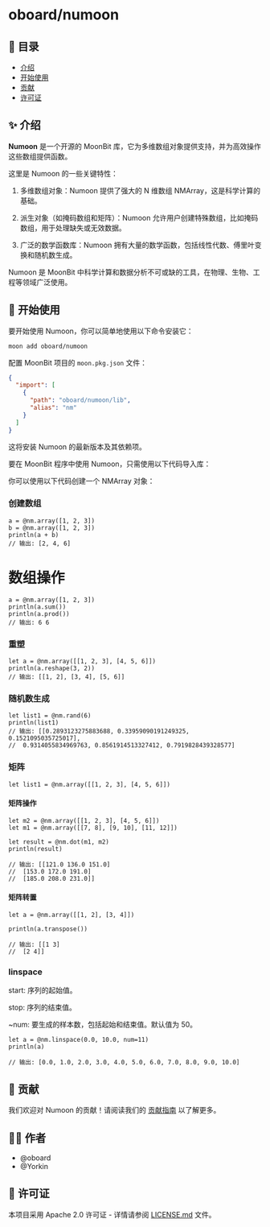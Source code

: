 # oboard/numoon

## 📖 目录

- [介绍](#-介绍)
- [开始使用](#-开始使用)
- [贡献](#-贡献)
- [许可证](#-许可证)

## ✨ 介绍

**Numoon** 是一个开源的 MoonBit 库，它为多维数组对象提供支持，并为高效操作这些数组提供函数。

这里是 Numoon 的一些关键特性：

1. 多维数组对象：Numoon 提供了强大的 N 维数组 NMArray，这是科学计算的基础。

2. 派生对象（如掩码数组和矩阵）：Numoon 允许用户创建特殊数组，比如掩码数组，用于处理缺失或无效数据。

3. 广泛的数学函数库：Numoon 拥有大量的数学函数，包括线性代数、傅里叶变换和随机数生成。
   <!--
   4. 向量化操作：Numoon 的数组操作是向量化的，这意味着你可以在不使用显式循环的情况下对数组执行操作。

   5. 支持多种数据类型：Numoon 支持广泛的数据类型，包括整数、浮点数、复数等。

   6. 操作广播：Numoon 提供了一个强大的机制，允许不同大小的数组之间进行算术操作。

   7. 内存效率：Numoon 数组比原生 MoonBit 数据结构更有效地存储数据。

   8. 工具集成：Numoon 是许多其他科学计算库的基础，如 SciMoon、Moondas 和 MoonPlotlib。
   -->

Numoon 是 MoonBit 中科学计算和数据分析不可或缺的工具，在物理、生物、工程等领域广泛使用。

## 🚀 开始使用

要开始使用 Numoon，你可以简单地使用以下命令安装它：

```bash
moon add oboard/numoon
```

配置 MoonBit 项目的 `moon.pkg.json` 文件：

```json
{
  "import": [
    {
      "path": "oboard/numoon/lib",
      "alias": "nm"
    } 
  ]
}
```

这将安装 Numoon 的最新版本及其依赖项。

要在 MoonBit 程序中使用 Numoon，只需使用以下代码导入库：

你可以使用以下代码创建一个 NMArray 对象：

### 创建数组

```moonbit
a = @nm.array([1, 2, 3])
b = @nm.array([1, 2, 3])
println(a + b)
// 输出: [2, 4, 6]
```

# 数组操作

```moonbit
a = @nm.array([1, 2, 3])
println(a.sum())
println(a.prod())
// 输出: 6 6
```

### 重塑

```moonbit
let a = @nm.array([[1, 2, 3], [4, 5, 6]])
println(a.reshape(3, 2))
// 输出: [[1, 2], [3, 4], [5, 6]]
```

### 随机数生成

```moonbit
let list1 = @nm.rand(6)
println(list1)
// 输出: [[0.2893123275883688, 0.33959090191249325, 0.1521095035725017],
//  0.9314055834969763, 0.8561914513327412, 0.7919828439328577]
```

### 矩阵

```moonbit
let list1 = @nm.array([[1, 2, 3], [4, 5, 6]])
```

#### 矩阵操作

```moonbit
let m2 = @nm.array([[1, 2, 3], [4, 5, 6]])
let m1 = @nm.array([[7, 8], [9, 10], [11, 12]])

let result = @nm.dot(m1, m2)
println(result)

// 输出: [[121.0 136.0 151.0]
//  [153.0 172.0 191.0]
//  [185.0 208.0 231.0]]
```

#### 矩阵转置

```moonbit
let a = @nm.array([[1, 2], [3, 4]])

println(a.transpose())

// 输出: [[1 3]
//  [2 4]]
```

### linspace

start: 序列的起始值。

stop: 序列的结束值。

~num: 要生成的样本数，包括起始和结束值。默认值为 50。

```moonbit
let a = @nm.linspace(0.0, 10.0, num=11)
println(a)

// 输出: [0.0, 1.0, 2.0, 3.0, 4.0, 5.0, 6.0, 7.0, 8.0, 9.0, 10.0]
```

## 🤝 贡献

我们欢迎对 Numoon 的贡献！请阅读我们的 [贡献指南](CONTRIBUTING.md) 以了解更多。

## 👨‍💻 作者

- @oboard
- @Yorkin

## 📝 许可证

本项目采用 Apache 2.0 许可证 - 详情请参阅 [LICENSE.md](LICENSE.md) 文件。
